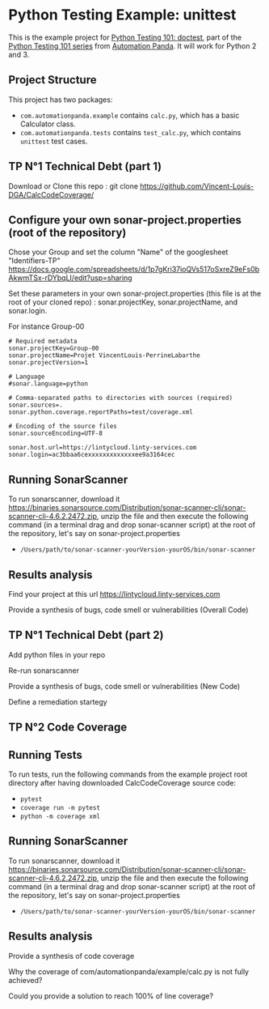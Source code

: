 Python Testing Example: unittest
================================
This is the example project for
[Python Testing 101: doctest](https://automationpanda.com/2017/03/06/python-testing-101-doctest/),
part of the
[Python Testing 101 series](https://automationpanda.com/2017/03/06/python-testing-101-introduction/)
from [Automation Panda](https://automationpanda.com/).
It will work for Python 2 and 3.

Project Structure
-----------------
This project has two packages:
* `com.automationpanda.example` contains `calc.py`, which has a basic Calculator class.
* `com.automationpanda.tests` contains `test_calc.py`, which contains `unittest` test cases.


TP N°1 Technical Debt (part 1)
-----------------


Download or Clone this repo : git clone https://github.com/Vincent-Louis-DGA/CalcCodeCoverage/



Configure your own sonar-project.properties (root of the repository)
-------------
Chose your Group and set the column "Name" of the googlesheet "Identifiers-TP" https://docs.google.com/spreadsheets/d/1p7gKri37ioQVs517oSxreZ9eFs0bAkwmTSx-rDYbqLI/edit?usp=sharing


Set these parameters in your own sonar-project.properties (this file is at the root of your cloned repo) : sonar.projectKey, sonar.projectName, and sonar.login.


For instance Group-00


    # Required metadata
    sonar.projectKey=Group-00
    sonar.projectName=Projet VincentLouis-PerrineLabarthe 
    sonar.projectVersion=1

    # Language
    #sonar.language=python

    # Comma-separated paths to directories with sources (required)
    sonar.sources=.
    sonar.python.coverage.reportPaths=test/coverage.xml

    # Encoding of the source files
    sonar.sourceEncoding=UTF-8

    sonar.host.url=https://lintycloud.linty-services.com
    sonar.login=ac3bbaa6cexxxxxxxxxxxxxee9a3164cec


Running SonarScanner
-------------
To run sonarscanner, download it https://binaries.sonarsource.com/Distribution/sonar-scanner-cli/sonar-scanner-cli-4.6.2.2472.zip, unzip the file and then execute the following command (in a terminal drag and drop sonar-scanner script) at the root of the repository, let's say on sonar-project.properties
* `/Users/path/to/sonar-scanner-yourVersion-yourOS/bin/sonar-scanner`

Results analysis
-------------
Find your project at this url https://lintycloud.linty-services.com

Provide a synthesis of bugs, code smell or vulnerabilities (Overall Code)



TP N°1 Technical Debt (part 2)
-----------------

Add python files in your repo

Re-run sonarscanner

Provide a synthesis of bugs, code smell or vulnerabilities (New Code)

Define a remediation startegy



TP N°2 Code Coverage
-----------------


Running Tests
-------------

To run tests, run the following commands from the example project root directory after having downloaded CalcCodeCoverage source code:
* `pytest`
* `coverage run -m pytest`
* `python -m coverage xml`


Running SonarScanner
-------------
To run sonarscanner, download it https://binaries.sonarsource.com/Distribution/sonar-scanner-cli/sonar-scanner-cli-4.6.2.2472.zip, unzip the file and then execute the following command (in a terminal drag and drop sonar-scanner script) at the root of the repository, let's say on sonar-project.properties
* `/Users/path/to/sonar-scanner-yourVersion-yourOS/bin/sonar-scanner`


Results analysis
-------------
Provide a synthesis of code coverage

Why the coverage of com/automationpanda/example/calc.py is not fully achieved?

Could you provide a solution to reach 100% of line coverage?


